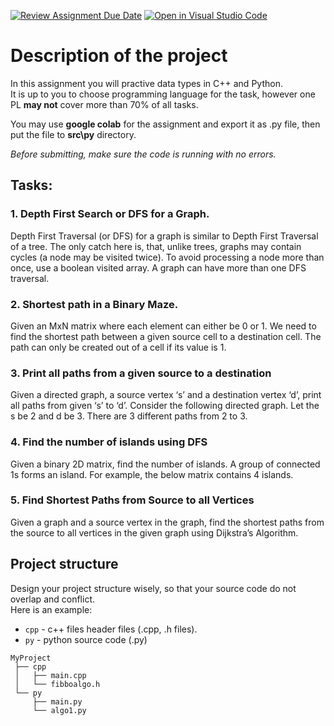 [![Review Assignment Due Date](https://classroom.github.com/assets/deadline-readme-button-24ddc0f5d75046c5622901739e7c5dd533143b0c8e959d652212380cedb1ea36.svg)](https://classroom.github.com/a/K47C8YXK)
[![Open in Visual Studio Code](https://classroom.github.com/assets/open-in-vscode-718a45dd9cf7e7f842a935f5ebbe5719a5e09af4491e668f4dbf3b35d5cca122.svg)](https://classroom.github.com/online_ide?assignment_repo_id=12621603&assignment_repo_type=AssignmentRepo)
# Description of the project
In this assignment you will practive data types in C++ and Python. \
It is up to you to choose programming language for the task, however one PL **may not** cover more than 70% of all tasks.

You may use **google colab** for the assignment and export it as .py file, then put the file to **src\py** directory.

_Before submitting, make sure the code is running with no errors._

## Tasks:

### 1. Depth First Search or DFS for a Graph.
   Depth First Traversal (or DFS) for a graph is similar to Depth First Traversal of a tree.
   The only catch here is, that, unlike trees, graphs may contain cycles (a node may be visited twice).
   To avoid processing a node more than once, use a boolean visited array. A graph can have more than one DFS traversal.

### 2. Shortest path in a Binary Maze.
   Given an MxN matrix where each element can either be 0 or 1. 
   We need to find the shortest path between a given source cell to a destination cell.
   The path can only be created out of a cell if its value is 1.
### 3. Print all paths from a given source to a destination
   Given a directed graph, a source vertex ‘s’ and a destination vertex ‘d’,
   print all paths from given ‘s’ to ‘d’. Consider the following directed graph.
   Let the s be 2 and d be 3. There are 3 different paths from 2 to 3.
### 4. Find the number of islands using DFS
   Given a binary 2D matrix, find the number of islands.
   A group of connected 1s forms an island.
   For example, the below matrix contains 4 islands.
### 5. Find Shortest Paths from Source to all Vertices 
   Given a graph and a source vertex in the graph, 
   find the shortest paths from the source to all vertices in the given graph using Dijkstra’s Algorithm.






## Project structure
Design your project structure wisely, so that your source code do not overlap and conflict. \
Here is an example:

- `cpp` - c++ files header files (.cpp, .h files).
- `py` - python source code (.py)

```
MyProject
 ├── cpp
 │   ├── main.cpp
 │   └── fibboalgo.h
 └── py
     ├── main.py
     └── algo1.py
```
